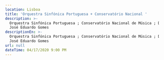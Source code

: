 ```yaml
---
location: Lisboa
title: 'Orquestra Sinfónica Portuguesa + Conservatório Nacional '
description: >-
  Orquestra Sinfónica Portuguesa ; Conservatório Nacional de Música ; Direção:
  José Eduardo Gomes 
descriptionEn: >-
  Orquestra Sinfónica Portuguesa ; Conservatório Nacional de Música ; Direction:
  José Eduardo Gomes 
url: null
dateTime: 04/17/2020 9:00 PM
---
```


